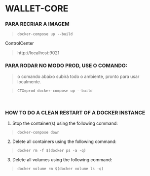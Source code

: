 # WALLET-CORE

### PARA RECRIAR A IMAGEM
>```docker-compose up --build```

ControlCenter
> http://localhost:9021

### PARA RODAR NO MODO PROD, USE O COMANDO:
> o comando abaixo subirá todo o ambiente, pronto para usar localmente.

> ```CTX=prod docker-compose up --build```

<br />

### HOW TO DO A CLEAN RESTART OF A DOCKER INSTANCE

1. Stop the container(s) using the following command:
> ```docker-compose down```

2. Delete all containers using the following command:
> ```docker rm -f $(docker ps -a -q)```

3. Delete all volumes using the following command:
> ```docker volume rm $(docker volume ls -q)```